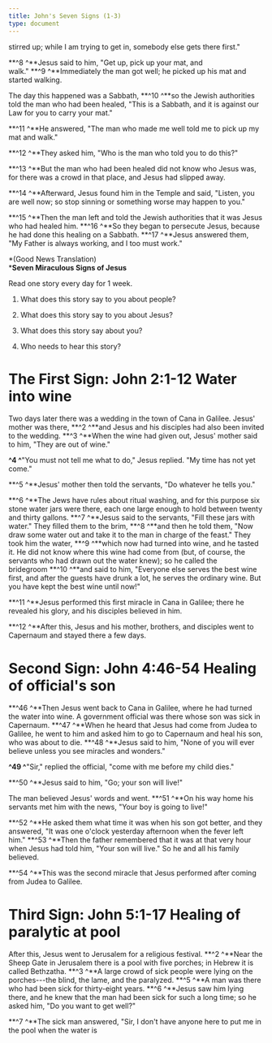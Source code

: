 ```yaml
---
title: John's Seven Signs (1-3)
type: document
---
```

stirred up; while I am trying to get in, somebody else gets there
first."

**^8 ^**Jesus said to him, "Get up, pick up your mat, and
walk." **^9 ^**Immediately the man got well; he picked up his mat and
started walking.

The day this happened was a Sabbath, **^10 ^**so the Jewish authorities
told the man who had been healed, "This is a Sabbath, and it is against
our Law for you to carry your mat."

**^11 ^**He answered, "The man who made me well told me to pick up my
mat and walk."

**^12 ^**They asked him, "Who is the man who told you to do this?"

**^13 ^**But the man who had been healed did not know who Jesus was, for
there was a crowd in that place, and Jesus had slipped away.

**^14 ^**Afterward, Jesus found him in the Temple and said, "Listen, you
are well now; so stop sinning or something worse may happen to you."

**^15 ^**Then the man left and told the Jewish authorities that it was
Jesus who had healed him. **^16 ^**So they began to persecute Jesus,
because he had done this healing on a Sabbath. **^17 ^**Jesus answered
them, "My Father is always working, and I too must work."

*(Good News Translation)\
***Seven Miraculous Signs of Jesus**

Read one story every day for 1 week.

1.  What does this story say to you about people?

2.  What does this story say to you about Jesus?

3.  What does this story say about you?

4.  Who needs to hear this story?

# The First Sign: John 2:1-12 Water into wine 

Two days later there was a wedding in the town of Cana in Galilee.
Jesus\' mother was there, **^2 ^**and Jesus and his disciples had also
been invited to the wedding. **^3 ^**When the wine had given out,
Jesus\' mother said to him, "They are out of wine."

**^4 ^**"You must not tell me what to do," Jesus replied. "My time has
not yet come."

**^5 ^**Jesus\' mother then told the servants, "Do whatever he tells
you."

**^6 ^**The Jews have rules about ritual washing, and for this purpose
six stone water jars were there, each one large enough to hold between
twenty and thirty gallons. **^7 ^**Jesus said to the servants, "Fill
these jars with water." They filled them to the brim, **^8 ^**and then
he told them, "Now draw some water out and take it to the man in charge
of the feast." They took him the water, **^9 ^**which now had turned
into wine, and he tasted it. He did not know where this wine had come
from (but, of course, the servants who had drawn out the water knew); so
he called the bridegroom **^10 ^**and said to him, "Everyone else serves
the best wine first, and after the guests have drunk a lot, he serves
the ordinary wine. But you have kept the best wine until now!"

**^11 ^**Jesus performed this first miracle in Cana in Galilee; there he
revealed his glory, and his disciples believed in him.

**^12 ^**After this, Jesus and his mother, brothers, and disciples went
to Capernaum and stayed there a few days.

# Second Sign: John 4:46-54 Healing of official's son 

**^46 ^**Then Jesus went back to Cana in Galilee, where he had turned
the water into wine. A government official was there whose son was sick
in Capernaum. **^47 ^**When he heard that Jesus had come from Judea to
Galilee, he went to him and asked him to go to Capernaum and heal his
son, who was about to die. **^48 ^**Jesus said to him, "None of you will
ever believe unless you see miracles and wonders."

**^49 ^**"Sir," replied the official, "come with me before my child
dies."

**^50 ^**Jesus said to him, "Go; your son will live!"

The man believed Jesus\' words and went. **^51 ^**On his way home his
servants met him with the news, "Your boy is going to live!"

**^52 ^**He asked them what time it was when his son got better, and
they answered, "It was one o\'clock yesterday afternoon when the fever
left him." **^53 ^**Then the father remembered that it was at that very
hour when Jesus had told him, "Your son will live." So he and all his
family believed.

**^54 ^**This was the second miracle that Jesus performed after coming
from Judea to Galilee.

# Third Sign: John 5:1-17 Healing of paralytic at pool

After this, Jesus went to Jerusalem for a religious
festival. **^2 ^**Near the Sheep Gate in Jerusalem there is a pool with
five porches; in Hebrew it is called Bethzatha. **^3 ^**A large crowd of
sick people were lying on the porches---the blind, the lame, and the
paralyzed. **^5 ^**A man was there who had been sick for thirty-eight
years. **^6 ^**Jesus saw him lying there, and he knew that the man had
been sick for such a long time; so he asked him, "Do you want to get
well?"

**^7 ^**The sick man answered, "Sir, I don\'t have anyone here to put me
in the pool when the water is
